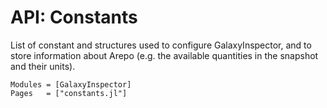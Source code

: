 # API: Constants

List of constant and structures used to configure GalaxyInspector, and to store information about Arepo (e.g. the available quantities in the snapshot and their units).

```@autodocs
Modules = [GalaxyInspector]
Pages   = ["constants.jl"]
```
